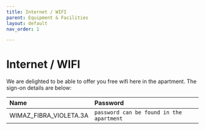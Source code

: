 ```yaml
---
title: Internet / WIFI
parent: Equipment & Facilities
layout: default
nav_order: 1

---
```


# Internet / WIFI

We are delighted to be able to offer you free wifi here in the apartment. The sign-on details are below:

| Name              | Password |
|:------------------|:---------|
| WIMAZ_FIBRA_VIOLETA.3A | `password can be found in the apartment`  |
